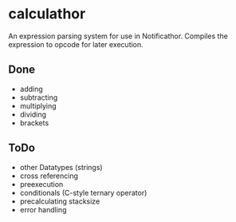 calculathor
===========

An expression parsing system for use in Notificathor.
Compiles the expression to opcode for later execution.

Done
----
* adding
* subtracting
* multiplying
* dividing
* brackets

ToDo
----
* other Datatypes (strings)
* cross referencing
* preexecution
* conditionals (C-style ternary operator)
* precalculating stacksize
* error handling
